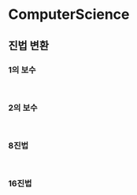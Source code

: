 # ComputerScience

## 진법 변환

### 1의 보수
```output


```

### 2의 보수
```output


```

### 8진법
```output


```

### 16진법
```output


```
